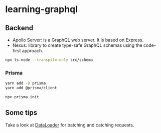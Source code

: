 # learning-graphql

## Backend
- Apollo Server: is a GraphQL web server. It is based on Express.
- Nexus: library to create type-safe GraphQL schemas using the code-first approach.
```bash
npx ts-node --transpile-only src/schema
```

### Prisma
```bash
yarn add -D prisma
yarn add @prisma/client
```
```bash
npx prisma init
```

## Some tips
Take a look at [DataLoader](https://github.com/graphql/dataloader) for batching and catching requests.